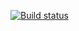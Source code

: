 [![Build status](https://ci.appveyor.com/api/projects/status/07y6x4umvvyq59r4?svg=true)](https://ci.appveyor.com/project/stanislavsamo/ajs-7)
